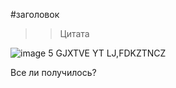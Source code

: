 #заголовок


>>Цитата

![image](https://on-desktop.com/wps/2021Nature___Waterfalls_Nice_view_of_Iguazu_Falls_152713_.jpg)
5
GJXTVE YT LJ,FDKZTNCZ

Все ли получилось?
